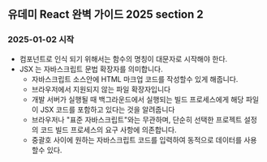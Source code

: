 ## 유데미 React 완벽 가이드 2025 section 2

### 2025-01-02 시작

- 컴포넌트로 인식 되기 위해서는 함수의 명칭이 대문자로 시작해야 한다.
- JSX 는 자바스크립트 문법 확장자를 의미합니다.
  - 자바스크립트 소스안에 HTML 마크업 코드를 작성할수 있게 해줍니다.
  - 브라우저에서 지원되지 않는 파일 확장자입니다
  - 개발 서버가 실행될 때 백그라운드에서 실행되는 빌드 프로세스에게 해당 파일이 JSX 코드를 포함하고 있다는 것을 알려줍니다
  - 브라우저나 "표준 자바스크립트"와는 무관하며, 단순히 선택한 프로젝트 설정의 코드 빌드 프로세스의 요구 사항에 의존합니다.
  - 중괄호 사이에 원하는 자바스크립트 코드를 입력하여 동적으로 데이터를 사용할수 있다.
